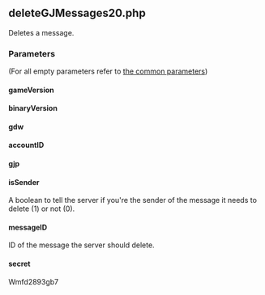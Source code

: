 ## deleteGJMessages20.php
Deletes a message.
### Parameters
(For all empty parameters refer to [the common parameters](https://github.com/SMJSGaming/GDDocs/blob/master/endpoints/common_parameters.md))
#### gameVersion
#### binaryVersion
#### gdw
#### accountID
#### gjp
#### isSender
A boolean to tell the server if you're the sender of the message it needs to delete (1) or not (0).
#### messageID
ID of the message the server should delete.
#### secret
Wmfd2893gb7
